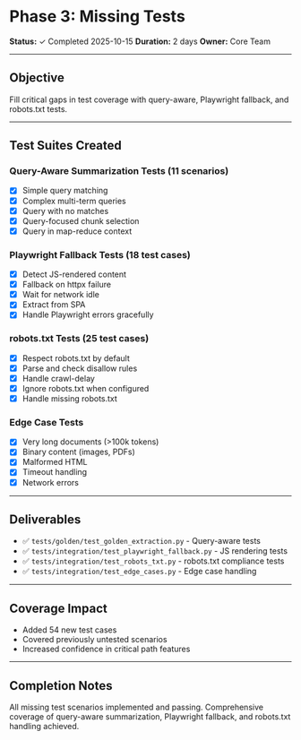 # Phase 3: Missing Tests

**Status:** ✓ Completed 2025-10-15
**Duration:** 2 days
**Owner:** Core Team

---

## Objective

Fill critical gaps in test coverage with query-aware, Playwright fallback, and robots.txt tests.

---

## Test Suites Created

### Query-Aware Summarization Tests (11 scenarios)

- [x] Simple query matching
- [x] Complex multi-term queries
- [x] Query with no matches
- [x] Query-focused chunk selection
- [x] Query in map-reduce context

### Playwright Fallback Tests (18 test cases)

- [x] Detect JS-rendered content
- [x] Fallback on httpx failure
- [x] Wait for network idle
- [x] Extract from SPA
- [x] Handle Playwright errors gracefully

### robots.txt Tests (25 test cases)

- [x] Respect robots.txt by default
- [x] Parse and check disallow rules
- [x] Handle crawl-delay
- [x] Ignore robots.txt when configured
- [x] Handle missing robots.txt

### Edge Case Tests

- [x] Very long documents (>100k tokens)
- [x] Binary content (images, PDFs)
- [x] Malformed HTML
- [x] Timeout handling
- [x] Network errors

---

## Deliverables

- ✅ `tests/golden/test_golden_extraction.py` - Query-aware tests
- ✅ `tests/integration/test_playwright_fallback.py` - JS rendering tests
- ✅ `tests/integration/test_robots_txt.py` - robots.txt compliance tests
- ✅ `tests/integration/test_edge_cases.py` - Edge case handling

---

## Coverage Impact

- Added 54 new test cases
- Covered previously untested scenarios
- Increased confidence in critical path features

---

## Completion Notes

All missing test scenarios implemented and passing. Comprehensive coverage of query-aware summarization, Playwright fallback, and robots.txt handling achieved.
